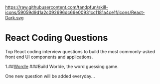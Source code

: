 https://raw.githubusercontent.com/tandpfun/skill-icons/59059d9d1a2c092696dc66e00931cc1181a4ce1f/icons/React-Dark.svg
# React Coding Questions
Top React coding interview questions to build the most commonly-asked front end UI components and applications.

1.##[Wordle](1.worlde-game)
###Build Worlde, the word guessing game.

One new question will be added everyday...


